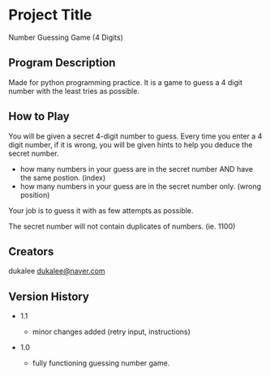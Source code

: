 # Project Title

Number Guessing Game (4 Digits)

## Program Description 

Made for python programming practice. 
It is a game to guess a 4 digit number with the least tries as possible.

## How to Play 

You will be given a secret 4-digit number to guess. 
Every time you enter a 4 digit number, if it is wrong, 
you will be given hints to help you deduce the secret number. 

* how many numbers in your guess are in the secret number AND have the same postion. (index) 
* how many numbers in your guess are in the secret number only. (wrong position)

Your job is to guess it with as few attempts as possible. 

The secret number will not contain duplicates of numbers. (ie. 1100)

## Creators

dukalee 
dukalee@naver.com

## Version History

* 1.1 
    * minor changes added (retry input, instructions)

* 1.0 
    * fully functioning guessing number game. 